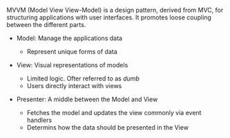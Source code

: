 MVVM (Model View View-Model) is a design pattern, derived from MVC, for structuring applications with user interfaces. It promotes loose coupling between the different parts.

- Model: Manage the applications data

  - Represent unique forms of data

- View: Visual representations of models

  - Limited logic. Ofter referred to as _dumb_
  - Users directly interact with views

- Presenter: A middle between the Model and View
  - Fetches the model and updates the view commonly via event handlers
  - Determins how the data should be presented in the View
